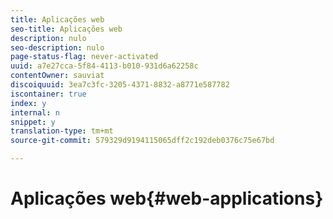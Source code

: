 ```yaml
---
title: Aplicações web
seo-title: Aplicações web
description: nulo
seo-description: nulo
page-status-flag: never-activated
uuid: a7e27cca-5f84-4113-b010-931d6a62258c
contentOwner: sauviat
discoiquuid: 3ea7c3fc-3205-4371-8832-a8771e587782
iscontainer: true
index: y
internal: n
snippet: y
translation-type: tm+mt
source-git-commit: 579329d9194115065dff2c192deb0376c75e67bd

---
```



# Aplicações web{#web-applications}

